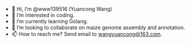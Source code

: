 - 👋 Hi, I’m @www139516 (Yuancong Wang)
- 👀 I’m interested in coding. 
- 🌱 I’m currently learning Golang.
- 💞️ I’m looking to collaborate on maize genome assembly and annotation.
- 📫 How to reach me? Send email to wangyuancong@163.com.

<!---
www139516/www139516 is a ✨ special ✨ repository because its `README.md` (this file) appears on your GitHub profile.
You can click the Preview link to take a look at your changes.
--->
